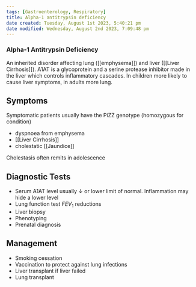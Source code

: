 ```yaml
---
tags: [Gastroenterology, Respiratory]
title: Alpha-1 antitrypsin deficiency
date created: Tuesday, August 1st 2023, 5:40:21 pm
date modified: Wednesday, August 2nd 2023, 7:09:48 pm
---
```



### Alpha-1 Antitrypsin Deficiency

An inherited disorder affecting lung ([[emphysema]]) and liver ([[Liver Cirrhosis]]). A1AT is a glycoprotein and a serine protease inhibitor made in the liver which controls inflammatory cascades. In children more likely to cause liver symptoms, in adults more lung.

## Symptoms

Symptomatic patients usually have the PiZZ genotype (homozygous for condition)

- dyspnoea from emphysema
- [[Liver Cirrhosis]]
- cholestatic [[Jaundice]]

Cholestasis often remits in adolescence

## Diagnostic Tests

- Serum A1AT level usually $\downarrow$ or lower limit of normal. Inflammation may hide a lower level
- Lung function test $FEV_1$ reductions
- Liver biopsy
- Phenotyping
- Prenatal diagnosis

## Management

- Smoking cessation
- Vaccination to protect against lung infections
- Liver transplant if liver failed
- Lung transplant
